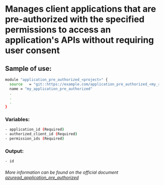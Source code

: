 # Manages client applications that are pre-authorized with the specified permissions to access an application's APIs without requiring user consent

## Sample of use:

```bash
module "application_pre_authorized_<project>" {
  source   = "git::https://example.com/application_pre_authorized_<my_repo>.git"
  name = "my_application_pre_authorized"
  .
  .
  .
}
```

### Variables:

```bash
- application_id (Required)
- authorized_client_id (Required)
- permission_ids (Required)
```

### Output:

```bash
- id
```

###### More information can be found on the official document [azuread_application_pre_authorized](https://registry.terraform.io/providers/hashicorp/azuread/latest/docs/resources/application_pre_authorized)